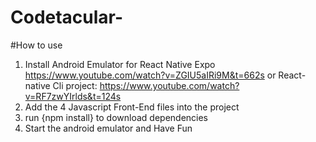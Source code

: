 # Codetacular-
#How to use

1. Install Android Emulator for React Native Expo https://www.youtube.com/watch?v=ZGIU5aIRi9M&t=662s or React-native Cli project: https://www.youtube.com/watch?v=RF7zwYIrlds&t=124s
2. Add the 4 Javascript Front-End files into the project
3. run {npm install} to download dependencies
4. Start the android emulator and Have Fun

